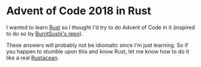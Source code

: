 # Advent of Code 2018 in Rust

I wanted to learn [Rust](https://www.rust-lang.org/) so I thought I'd try to
do Advent of Code in it (inspired to do so by [BurntSushi's repo](https://github.com/BurntSushi/advent-of-code)).

These answers will probably not be idiomatic since I'm just learning. So if you
happen to stumble upon this and know Rust, let me know how to do it like a real
[Rustacean](https://www.rustaceans.org/).

